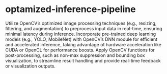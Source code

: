 # optamized-inference-pipeline

Utilize OpenCV’s optimized image processing techniques (e.g., resizing, filtering, and augmentation) to preprocess input data in real-time, ensuring minimal latency during inference.
Incorporate pre-trained deep learning models (e.g., YOLO, MobileNet) with OpenCV’s DNN module for efficient and accelerated inference, taking advantage of hardware acceleration like CUDA or OpenCL for performance boosts.
Apply OpenCV functions for post-processing, such as non-max suppression and bounding box visualization, to streamline result handling and provide real-time feedback or visualization outputs.
